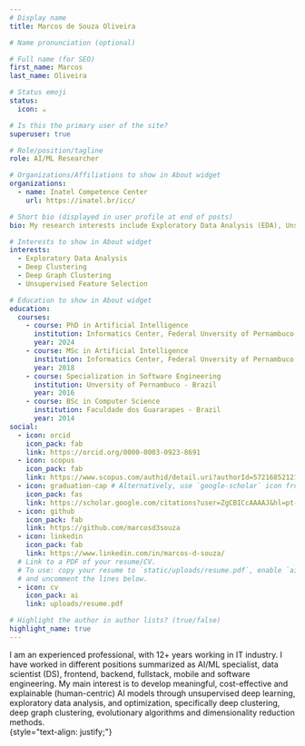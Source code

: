 ```yaml
---
# Display name
title: Marcos de Souza Oliveira

# Name pronunciation (optional)

# Full name (for SEO)
first_name: Marcos
last_name: Oliveira

# Status emoji
status:
  icon: ☕️

# Is this the primary user of the site?
superuser: true

# Role/position/tagline
role: AI/ML Researcher

# Organizations/Affiliations to show in About widget
organizations:
  - name: Inatel Competence Center
    url: https://inatel.br/icc/

# Short bio (displayed in user profile at end of posts)
bio: My research interests include Exploratory Data Analysis (EDA), Unsupervised Deep Learning, Clustering, Optimization, and Feature Selection.

# Interests to show in About widget
interests:
  - Exploratory Data Analysis
  - Deep Clustering
  - Deep Graph Clustering 
  - Unsupervised Feature Selection

# Education to show in About widget
education:
  courses:
    - course: PhD in Artificial Intelligence
      institution: Informatics Center, Federal Unversity of Pernambuco - Brazil
      year: 2024
    - course: MSc in Artificial Intelligence
      institution: Informatics Center, Federal Unversity of Pernambuco - Brazil
      year: 2018
    - course: Specialization in Software Engineering 
      institution: Unversity of Pernambuco - Brazil
      year: 2016
    - course: BSc in Computer Science
      institution: Faculdade dos Guararapes - Brazil
      year: 2014
social:
  - icon: orcid
    icon_pack: fab
    link: https://orcid.org/0000-0003-0923-8691
  - icon: scopus
    icon_pack: fab
    link: https://www.scopus.com/authid/detail.uri?authorId=57216852121
  - icon: graduation-cap # Alternatively, use `google-scholar` icon from `ai` icon pack
    icon_pack: fas
    link: https://scholar.google.com/citations?user=ZgCBICcAAAAJ&hl=pt-BR
  - icon: github
    icon_pack: fab
    link: https://github.com/marcosd3souza
  - icon: linkedin
    icon_pack: fab
    link: https://www.linkedin.com/in/marcos-d-souza/
  # Link to a PDF of your resume/CV.
  # To use: copy your resume to `static/uploads/resume.pdf`, enable `ai` icons in `params.yaml`,
  # and uncomment the lines below.
  - icon: cv
    icon_pack: ai
    link: uploads/resume.pdf

# Highlight the author in author lists? (true/false)
highlight_name: true
---
```


I am an experienced professional, with 12+ years working in IT industry. I have worked in different positions summarized as AI/ML specialist, data scientist (DS), frontend, backend, fullstack, mobile and software engineering. My main interest is to develop meaningful, cost-effective and explainable (human-centric) AI models through unsupervised deep learning, exploratory data analysis, and optimization, specifically deep clustering, deep graph clustering, evolutionary algorithms and dimensionality reduction methods.  
{style="text-align: justify;"}
